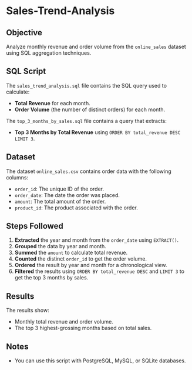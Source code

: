 # Sales-Trend-Analysis

## Objective
Analyze monthly revenue and order volume from the `online_sales` dataset using SQL aggregation techniques.

## SQL Script
The `sales_trend_analysis.sql` file contains the SQL query used to calculate:
- **Total Revenue** for each month.
- **Order Volume** (the number of distinct orders) for each month.

The `top_3_months_by_sales.sql` file contains a query that extracts:
- **Top 3 Months by Total Revenue** using `ORDER BY total_revenue DESC LIMIT 3`.

## Dataset
The dataset `online_sales.csv` contains order data with the following columns:
- `order_id`: The unique ID of the order.
- `order_date`: The date the order was placed.
- `amount`: The total amount of the order.
- `product_id`: The product associated with the order.

## Steps Followed
1. **Extracted** the year and month from the `order_date` using `EXTRACT()`.
2. **Grouped** the data by year and month.
3. **Summed** the `amount` to calculate total revenue.
4. **Counted** the distinct `order_id` to get the order volume.
5. **Ordered** the result by year and month for a chronological view.
6. **Filtered** the results using `ORDER BY total_revenue DESC` and `LIMIT 3` to get the top 3 months by sales.

## Results
The results show:
- Monthly total revenue and order volume.
- The top 3 highest-grossing months based on total sales.

## Notes
- You can use this script with PostgreSQL, MySQL, or SQLite databases.
